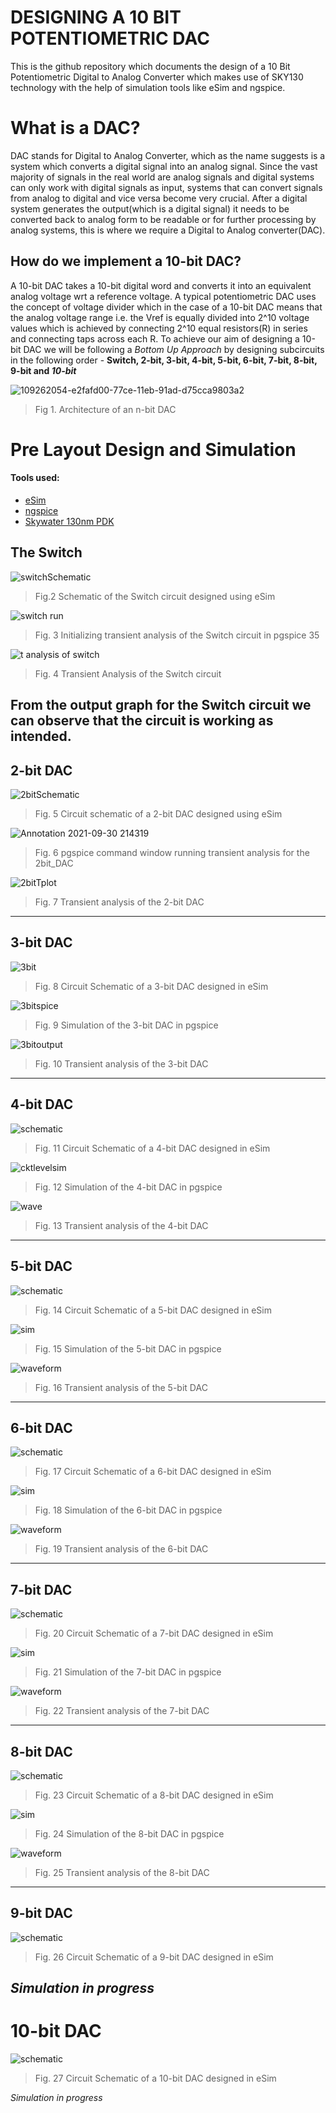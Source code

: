 # DESIGNING A 10 BIT POTENTIOMETRIC DAC
This is the github repository which documents the design of a 10 Bit Potentiometric Digital to Analog Converter which makes use of SKY130 technology with the help of simulation tools like eSim and ngspice. 

# What is a DAC?
DAC stands for Digital to Analog Converter, which as the name suggests is a system which converts a digital signal into an analog signal. Since the vast majority of signals in the real world are analog signals and digital systems can only work with digital signals as input, systems that can convert signals from analog to digital and vice versa become very crucial. After a digital system generates the output(which is a digital signal) it needs to be converted back to analog form to be readable or for further processing by analog systems, this is where we require a Digital to Analog converter(DAC).

## How do we implement a 10-bit DAC?
A 10-bit DAC takes a 10-bit digital word and converts it into an equivalent analog voltage wrt a reference voltage. A typical potentiometric DAC uses the concept of voltage divider which in the case of a 10-bit DAC means that the analog voltage range i.e. the Vref is equally divided into 2^10 voltage values which is achieved by connecting 2^10 equal resistors(R) in series and connecting taps across each R.
To achieve our aim of designing a 10-bit DAC we will be following a *Bottom Up Approach* by designing subcircuits in the following order - **Switch, 2-bit, 3-bit, 4-bit, 5-bit, 6-bit, 7-bit, 8-bit, 9-bit and _10-bit_**


![109262054-e2fafd00-77ce-11eb-91ad-d75cca9803a2](https://user-images.githubusercontent.com/65102677/135520524-4a72338f-8afe-49f8-9ba0-75c280808e6f.png)

> Fig 1. Architecture of an n-bit DAC

# Pre Layout Design and Simulation

#### Tools used:
- [eSim](https://esim.fossee.in/downloads)
- [ngspice](http://ngspice.sourceforge.net/download.html)
- [Skywater 130nm PDK](https://github.com/google/skywater-pdk)

## The Switch


![switchSchematic](https://user-images.githubusercontent.com/65102677/135567712-e788946b-b3ec-42e0-8754-e960bac498a9.png)


> Fig.2  Schematic of the Switch circuit designed using eSim

![switch run](https://user-images.githubusercontent.com/65102677/135523593-192ac68a-36cd-4ea4-a13b-2839ee9fde3a.png)
> Fig. 3 Initializing transient analysis of the Switch circuit in pgspice 35

![t analysis of switch](https://user-images.githubusercontent.com/65102677/135523910-cf68c23a-2c86-410e-aefe-39a621a1012e.png)

> Fig. 4 Transient Analysis of the Switch circuit 

From the output graph for the Switch circuit we can observe that the circuit is working as intended.
-------------------------------------------------------
## 2-bit DAC

![2bitSchematic](https://user-images.githubusercontent.com/65102677/135568324-d2053d63-0af6-4590-934d-43720dd0f4b7.png)

> Fig. 5 Circuit schematic of a 2-bit DAC designed using eSim

![Annotation 2021-09-30 214319](https://user-images.githubusercontent.com/65102677/135525558-916c4632-62d5-4858-b0b6-1bfb2d10a934.png)
> Fig. 6 pgspice command window running transient analysis for the 2bit_DAC


![2bitTplot](https://user-images.githubusercontent.com/65102677/135568574-315e6565-8315-4ffd-9473-8f7224349ebd.png)
> Fig. 7 Transient analysis of the 2-bit DAC
-------------------------------------------------------
## 3-bit DAC

![3bit](https://user-images.githubusercontent.com/65102677/135658426-11ff328b-c0b9-49e0-8ea1-f6a29e029bf6.png)
> Fig. 8 Circuit Schematic of a 3-bit DAC designed in eSim

![3bitspice](https://user-images.githubusercontent.com/65102677/135658471-47c21e9c-fa89-4639-a4ad-c00fab75f8bb.png)
> Fig. 9 Simulation of the 3-bit DAC in pgspice

![3bitoutput](https://user-images.githubusercontent.com/65102677/135658502-d233f94b-8c88-41f7-afd8-2ec36c6356df.png)
> Fig. 10 Transient analysis of the 3-bit DAC
-------------------------------------------------------
## 4-bit DAC

![schematic](https://user-images.githubusercontent.com/65102677/135658959-1b271e61-5553-467c-840a-c9e54a93529f.png)
> Fig. 11 Circuit Schematic of a 4-bit DAC designed in eSim 

![cktlevelsim](https://user-images.githubusercontent.com/65102677/135658986-4cd6d960-0758-49a0-870f-d71a7c600279.png)
> Fig. 12 Simulation of the 4-bit DAC in pgspice

![wave](https://user-images.githubusercontent.com/65102677/135659019-43c6ef8f-118e-4b44-b011-1ec6f0ac27e1.png)
> Fig. 13 Transient analysis of the 4-bit DAC
-------------------------------------------------------
## 5-bit DAC

![schematic](https://user-images.githubusercontent.com/65102677/135659268-dfa0271d-f84c-4c72-b1a8-25585224e368.png)
> Fig. 14 Circuit Schematic of a 5-bit DAC designed in eSim

![sim](https://user-images.githubusercontent.com/65102677/135659286-83074922-fb2c-4392-bf12-d0c2faef7b5c.png)
> Fig. 15 Simulation of the 5-bit DAC in pgspice

![waveform](https://user-images.githubusercontent.com/65102677/135659302-5025e415-88eb-48e5-a29f-0dbeca2d4afb.png)
> Fig. 16 Transient analysis of the 5-bit DAC
-------------------------------------------------------
## 6-bit DAC

![schematic](https://user-images.githubusercontent.com/65102677/135659651-328f9924-fc0b-4471-b013-6a9afb7a5f2f.png)
> Fig. 17 Circuit Schematic of a 6-bit DAC designed in eSim

![sim](https://user-images.githubusercontent.com/65102677/135659663-de78a334-080d-4efb-b487-51ed35bc16ed.png)
> Fig. 18 Simulation of the 6-bit DAC in pgspice

![waveform](https://user-images.githubusercontent.com/65102677/135659675-b369a97f-c6a5-4ccc-b549-26250c55e757.png)
> Fig. 19 Transient analysis of the 6-bit DAC
-------------------------------------------------------
## 7-bit DAC

![schematic](https://user-images.githubusercontent.com/65102677/135660194-d35ba46a-584c-479f-9c2d-26aee8ee0584.png)
> Fig. 20 Circuit Schematic of a 7-bit DAC designed in eSim

![sim](https://user-images.githubusercontent.com/65102677/135660274-00012481-9791-482e-b75c-9cfaa8d030c7.png)
> Fig. 21 Simulation of the 7-bit DAC in pgspice

![waveform](https://user-images.githubusercontent.com/65102677/135660407-d6ce3d94-5c2c-4dc4-bfc5-9b38a3c64e1b.png)
> Fig. 22 Transient analysis of the 7-bit DAC
-------------------------------------------------------
## 8-bit DAC

![schematic](https://user-images.githubusercontent.com/65102677/135660555-e852538d-9f1e-4702-9098-c7cda73c49d9.png)
> Fig. 23 Circuit Schematic of a 8-bit DAC designed in eSim

![sim](https://user-images.githubusercontent.com/65102677/135660614-f1db3175-9a36-4f19-8f66-f0d4a4d5c465.png)
> Fig. 24 Simulation of the 8-bit DAC in pgspice

![waveform](https://user-images.githubusercontent.com/65102677/135660694-164b7059-3f9b-4ec7-8438-e73bb001cf17.png)
> Fig. 25 Transient analysis of the 8-bit DAC
-------------------------------------------------------
## 9-bit DAC

![schematic](https://user-images.githubusercontent.com/65102677/135660878-f7f93f75-687b-47ba-860a-f12d83f95878.png)
> Fig. 26 Circuit Schematic of a 9-bit DAC designed in eSim

*Simulation in progress*
-------------------------------------------------------
# 10-bit DAC

![schematic](https://user-images.githubusercontent.com/65102677/135661186-935bdb41-0821-4d17-b4b8-f8abdc572849.png)
> Fig. 27 Circuit Schematic of a 10-bit DAC designed in eSim

*Simulation in progress*










